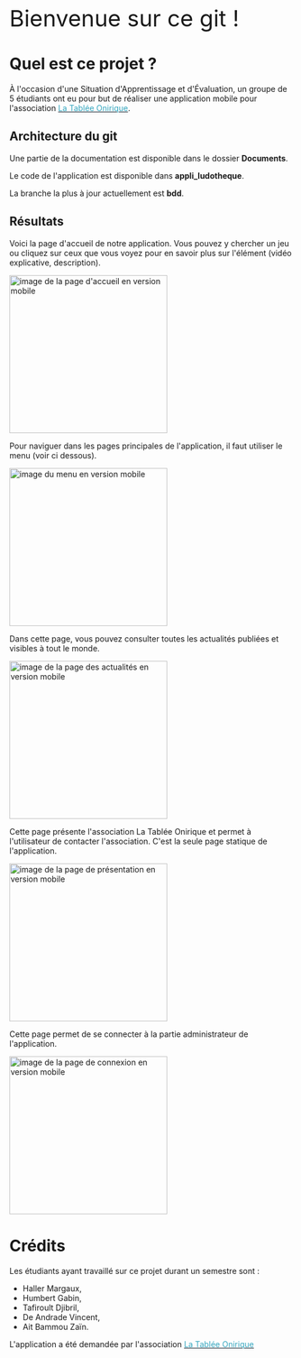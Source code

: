 <style>
    a{
        color:#34a6bf;
        text-decoration : solid underline 1px  #0d1a26;
    }
</style>

<span style="font-size:40px; ">Bienvenue sur ce git !</span>

# Quel est ce projet ?

À l'occasion d'une Situation d'Apprentissage et d'Évaluation, un groupe de 5 étudiants ont eu pour but de réaliser une application mobile pour 
l'association <a href="https://www.latableeonirique.com/">La Tablée Onirique</a>.

## Architecture du git
Une partie de la documentation est disponible dans le dossier **Documents**.

Le code de l'application est disponible dans **appli_ludotheque**.

La branche la plus à jour actuellement est **bdd**.

## Résultats

Voici la page d'accueil de notre application. Vous pouvez y chercher un jeu ou cliquez sur ceux que vous voyez pour en savoir plus sur l'élément (vidéo explicative, description).

<img alt="image de la page d'accueil en version mobile" src="Documents/Images readme/accueil.png" style="width:20em">

Pour naviguer dans les pages principales de l'application, il faut utiliser le menu (voir ci dessous).

<img alt="image du menu en version mobile" src="Documents/Images readme/menu.png" style="width:20em">

Dans cette page, vous pouvez consulter toutes les actualités publiées et visibles à tout le monde. 

<img alt="image de la page des actualités en version mobile" src="Documents/Images readme/actualites.png" style="width:20em">

Cette page présente l'association La Tablée Onirique et permet à l'utilisateur de contacter l'association. C'est la seule page statique de l'application.

<img alt="image de la page de présentation en version mobile" src="Documents/Images readme/presentation.png" style="width:20em">

Cette page permet de se connecter à la partie administrateur de l'application.

<img alt="image de la page de connexion en version mobile" src="Documents/Images readme/connexion.png" style="width:20em">

# Crédits

Les étudiants ayant travaillé sur ce projet durant un semestre sont :
- Haller Margaux, 
- Humbert Gabin,
- Tafiroult Djibril,
- De Andrade Vincent,
- Ait Bammou Zaïn.

L'application a été demandée par l'association <a href="https://www.latableeonirique.com/">La Tablée Onirique</a>